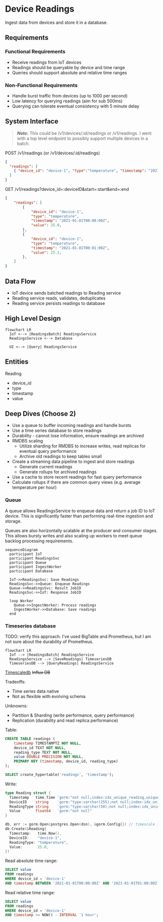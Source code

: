 # Device Readings

Ingest data from devices and store it in a database.

## Requirements

### Functional Requirements

- Receive readings from IoT devices
- Readings should be queryable by device and time range
- Queries should support absolute and relative time ranges

### Non-Functional Requirements

- Handle burst traffic from devices (up to 1000 per second)
- Low latency for querying readings (aim for sub 500ms)
- Querying can tolerate eventual consistency with 5 minute delay

## System Interface

> **_Note_:** This could be /v1/devices/:id/readings or /v1/readings. I went with a top level endpoint to possibly support multiple devices in a batch.

POST /v1/readings (or /v1/devices/:id/readings)

```json
{
  "readings": [
    { "device_id": "device-1", "type":"temperature", "timestamp": "2021-01-01T00:00:00Z", "value": 25.0 }
  ]
}
```

GET /v1/readings?device_id=:deviceID&start=:start&end=:end

```json
{
    "readings": [
        {
            "device_id": "device-1",
            "type": "temperature",
            "timestamp": "2021-01-01T00:00:00Z",
            "value": 25.0,
        },
        {
            "device_id": "device-1",
            "type": "temperature",
            "timestamp": "2021-01-01T00:01:00Z",
            "value": 25.1,
        },
    ]
}
```

## Data Flow

- IoT device sends batched readings to Reading service
- Reading service reads, validates, deduplicates
- Reading service persists readings to database

## High Level Design

```mermaid
flowchart LR
  IoT <--> |ReadingsBatch| ReadingsService
  ReadingsService <--> Database

  UI <--> |Query| ReadingsService
```

## Entities

Reading

- device_id
- type
- timestamp
- value

## Deep Dives (Choose 2)

- Use a queue to buffer incoming readings and handle bursts
- Use a time series database to store readings
- Durability - cannot lose information, ensure readings are archived
- RMDBS scaling
  - Utilize sharding for RMDBS to increase writes, read replicas for eventual query performance
  - Archive old readings to keep tables small
- Create a streaming data pipeline to ingest and store readings
  - Generate current readings
  - Generate rollups for archived readings
- Use a cache to store recent readings for fast query performance
- Calculate rollups if there are common query views (e.g. average temperature per hour)

### Queue

A queue allows ReadingsService to enqueue data and return a job ID to IoT device. This is significantly faster than performing real-time ingestion and storage.

Queues are also horizontally scalable at the producer and consumer stages. This allows bursty writes and also scaling up workers to meet queue backlog processing requirements.

```mermaid
sequenceDiagram
  participant IoT
  participant ReadingsSvc
  participant Queue
  participant IngestWorker
  participant Database

  IoT->>ReadingsSvc: Save Readings
  ReadingsSvc->>Queue: Enqueue Readings
  Queue->>ReadingsSvc: Result JobID
  ReadingsSvc->>IoT: Response JobID

  loop Worker
    Queue->>IngestWorker: Process readings
    IngestWorker->>Database: Save readings
  end
```

### Timeseries database

TODO: verify this approach. I've used BigTable and Prometheus, but I am not sure about the durability of Prometheus.

```mermaid
flowchart LR
  IoT --> |ReadingsBatch| ReadingsService
  ReadingsService --> |SaveReadings| TimeseriesDB
  TimeseriesDB --> |QueryReadings| ReadingsService
```

[Timescaledb](https://www.timescale.com/) ~~Influx DB~~

Tradeoffs:

- Time series data native
- Not as flexible with evolving schema

Unknowns:

- Partition & Sharding (write performance, query performance)
- Replication (durability and read replica performance)

Table:

```sql
CREATE TABLE readings (
    timestamp TIMESTAMPTZ NOT NULL,
    device_id TEXT NOT NULL,
    reading_type TEXT NOT NULL,
    value DOUBLE PRECISION NOT NULL,
    PRIMARY KEY (timestamp, device_id, reading_type)
);

SELECT create_hypertable('readings', 'timestamp');

```

Write:

```go
type Reading struct {
  Timestamp   time.Time `gorm:"not null;index:idx_unique_reading,unique"                   json:"timestamp"`
  DeviceID    string    `gorm:"type:varchar(255);not null;index:idx_unique_reading,unique" json:"device_id"`
  ReadingType string    `gorm:"type:varchar(50);not null;index:idx_unique_reading,unique"  json:"reading_type"`
  Value       float64   `gorm:"not null"                                                   json:"value"`
}

db, err := gorm.Open(postgres.Open(dsn), &gorm.Config{}) // timescale is pg
db.Create(&Reading{
  Timestamp:   time.Now(),
  DeviceID:    "device-1",
  ReadingType: "temperature",
  Value:       25.0,
})
```

Read absolute time range:

```sql
SELECT value
FROM readings
WHERE device_id = 'device-1'
AND timestamp BETWEEN '2021-01-01T00:00:00Z' AND '2021-01-01T01:00:00Z';
```

Read relative time range:

```sql
SELECT value
FROM readings
WHERE device_id = 'device-1'
AND timestamp >= NOW() - INTERVAL '1 hour';
```
